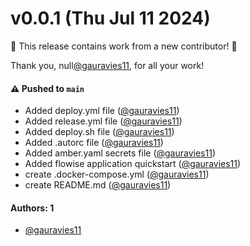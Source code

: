 # v0.0.1 (Thu Jul 11 2024)

:tada: This release contains work from a new contributor! :tada:

Thank you, null[@gauravies11](https://github.com/gauravies11), for all your work!

#### ⚠️ Pushed to `main`

- Added deploy.yml file ([@gauravies11](https://github.com/gauravies11))
- Added release.yml file ([@gauravies11](https://github.com/gauravies11))
- Added deploy.sh file ([@gauravies11](https://github.com/gauravies11))
- Added .autorc file ([@gauravies11](https://github.com/gauravies11))
- Added amber.yaml secrets file ([@gauravies11](https://github.com/gauravies11))
- Added flowise application quickstart ([@gauravies11](https://github.com/gauravies11))
- create .docker-compose.yml ([@gauravies11](https://github.com/gauravies11))
- create README.md ([@gauravies11](https://github.com/gauravies11))

#### Authors: 1

- [@gauravies11](https://github.com/gauravies11)
